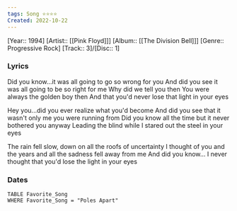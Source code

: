 ```yaml
---
tags: Song ⭐️⭐️⭐️⭐️
Created: 2022-10-22
---
```

[Year:: 1994]
[Artist:: [[Pink Floyd]]]
[Album:: [[The Division Bell]]]
[Genre:: Progressive Rock]
[Track:: 3]/[Disc:: 1]
### Lyrics
Did you know...it was all going to go so wrong for you
And did you see it was all going to be so right for me
Why did we tell you then
You were always the golden boy then
And that you'd never lose that light in your eyes

Hey you...did you ever realize what you'd become
And did you see that it wasn't only me you were running from
Did you know all the time but it never bothered you anyway
Leading the blind while I stared out the steel in your eyes

The rain fell slow, down on all the roofs of uncertainty
I thought of you and the years and all the sadness fell away from me
And did you know...
I never thought that you'd lose the light in your eyes
### Dates
```dataview
TABLE Favorite_Song
WHERE Favorite_Song = "Poles Apart"

```